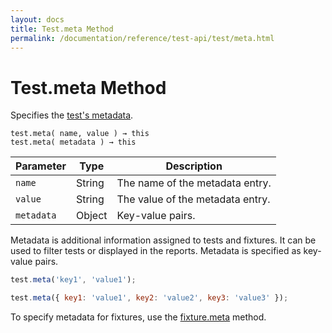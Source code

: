 ```yaml
---
layout: docs
title: Test.meta Method
permalink: /documentation/reference/test-api/test/meta.html
---
```

# Test.meta Method

Specifies the [test's metadata](../../../guides/basic-guides/organize-tests.md#specify-test-metadata).

```text
test.meta( name, value ) → this
test.meta( metadata ) → this
```

Parameter  | Type   | Description
---------- | ------ | -----------------
`name`     | String | The name of the metadata entry.
`value`    | String | The value of the metadata entry.
`metadata` | Object | Key-value pairs.

Metadata is additional information assigned to tests and fixtures. It can be used to filter tests or displayed in the reports. Metadata is specified as key-value pairs.

```js
test.meta('key1', 'value1');
```

```js
test.meta({ key1: 'value1', key2: 'value2', key3: 'value3' });
```

To specify metadata for fixtures, use the [fixture.meta](../fixture/meta.md) method.
